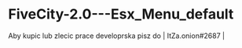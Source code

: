 # FiveCity-2.0---Esx_Menu_default
Aby kupic lub zlecic prace developrska pisz do | ItZa.onion#2687 |
